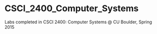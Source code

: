 # CSCI_2400_Computer_Systems

Labs completed in CSCI 2400: Computer Systems @ CU Boulder, Spring 2015
